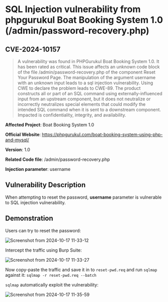 # SQL Injection vulnerability from phpgurukul Boat Booking System 1.0 (/admin/password-recovery.php)
## CVE-2024-10157

> A vulnerability was found in PHPGurukul Boat Booking System 1.0. It has been rated as critical. This issue affects an unknown code block of the file /admin/password-recovery.php of the component Reset Your Password Page. The manipulation of the argument username with an unknown input leads to a sql injection vulnerability. Using CWE to declare the problem leads to CWE-89. The product constructs all or part of an SQL command using externally-influenced input from an upstream component, but it does not neutralize or incorrectly neutralizes special elements that could modify the intended SQL command when it is sent to a downstream component. Impacted is confidentiality, integrity, and availability.


**Affected Project**: Boat Booking System 1.0

**Official Website**: https://phpgurukul.com/boat-booking-system-using-php-and-mysql/

**Version**: 1.0

**Related Code file**: /admin/password-recovery.php

**Injection parameter**: username

## Vulnerability Description

When attempting to reset the password, **username** parameter is vulnerable to SQL injection vulnerability.

## Demonstration

Users can try to reset the password:

![Screenshot from 2024-10-17 11-33-12](https://github.com/user-attachments/assets/3fd24446-47ed-4abc-97f6-7c4590e58e05)

Intercept the traffic using Burp Suite:

![Screenshot from 2024-10-17 11-33-27](https://github.com/user-attachments/assets/a2b27a63-11b7-4825-acb2-f3fcbea9e0fa)

Now copy-paste the traffic and save it in to `reset-pwd.req` and run `sqlmap` against it: `sqlmap -r reset-pwd.req --batch`

`sqlmap` automatically exploit the vulnerability:

![Screenshot from 2024-10-17 11-35-59](https://github.com/user-attachments/assets/eaee8439-a4b1-4473-a645-1c271a845247)
